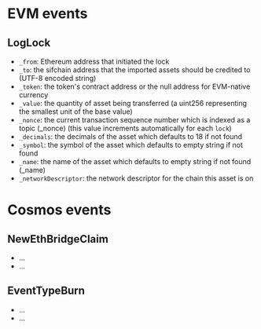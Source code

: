 # EVM events

## LogLock
- `_from`: Ethereum address that initiated the lock 
- `_to`: the sifchain address that the imported assets should be credited to (UTF-8 encoded string)
- `_token`: the token's contract address or the null address for EVM-native currency
- `_value`: the quantity of asset being transferred (a uint256 representing the smallest unit of the base value)
- `_nonce`: the current transaction sequence number which is indexed as a topic (_nonce) (this value increments automatically for each `lock`)
- `_decimals`: the decimals of the asset which defaults to 18 if not found
- `_symbol`: the symbol of the asset which defaults to empty string if not found
- `_name`: the name of the asset which defaults to empty string if not found (_name)
- `_networkDescriptor`: the network descriptor for the chain this asset is on


# Cosmos events


## NewEthBridgeClaim
- ...
- ...

## EventTypeBurn
- ...
- ...
